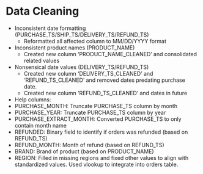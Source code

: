 # Data Cleaning
- Inconsistent date formatting (PURCHASE_TS/SHIP_TS/DELIVERY_TS/REFUND_TS)
  - Reformatted all affected column to MM/DD/YYYY format
- Inconsistent product names (PRODUCT_NAME)
  - Created new column ‘PRODUCT_NAME_CLEANED’ and consolidated related values
- Nonsensical date values (DELIVERY_TS/REFUND_TS)
  - Created new column ‘DELIVERY_TS_CLEANED’ and ‘REFUND_TS_CLEANED’ and removed dates predating purchase date.
  - Created new column ‘REFUND_TS_CLEANED’ and dates in future
- Help columns:
- PURCHASE_MONTH: Truncate PURCHASE_TS column by month
- PURCHASE_YEAR: Truncate PURCHASE_TS column by year
- PURCHASE_EXTRACT_MONTH: Converted PURCHASE_TS to only contain month name 
- REFUNDED: Binary field to identify if orders was refunded (based on REFUND_TS)
- REFUND_MONTH: Month of refund (based on REFUND_TS)
- BRAND: Brand of product (based on PRODUCT_NAME)
-	REGION: Filled in missing regions and fixed other values to align with standardized values. Used vlookup to integrate into orders table.
